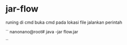 # jar-flow


runing di cmd
buka cmd pada lokasi file
jalankan perintah


``
nanonano@root# java -jar flow.jar

``
